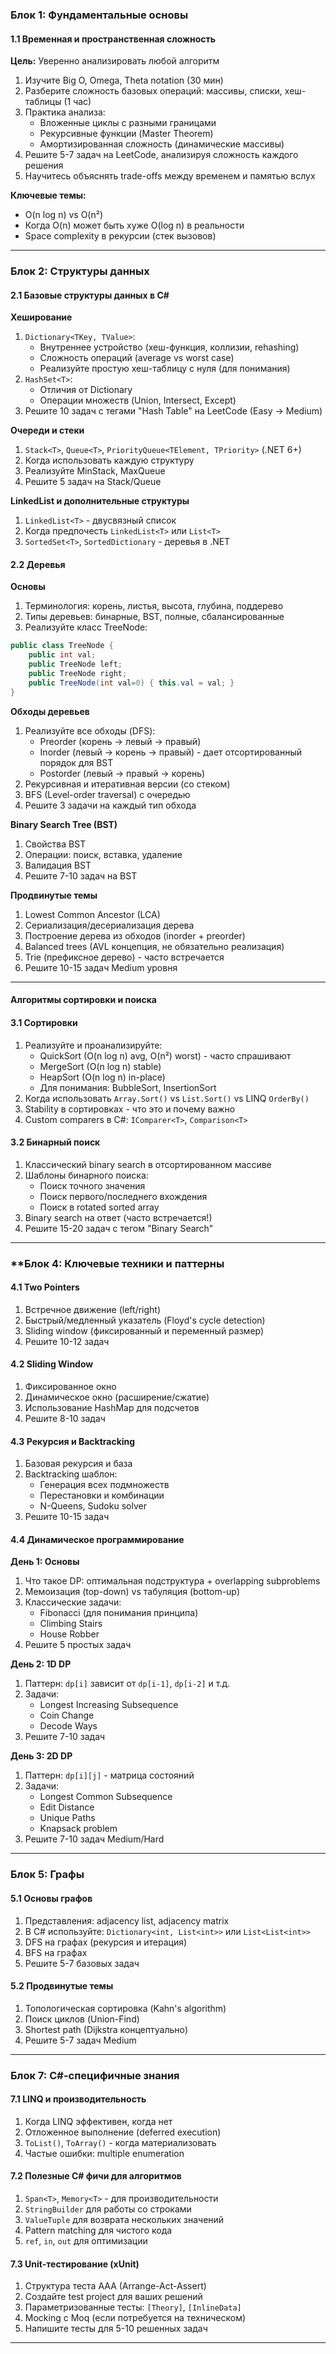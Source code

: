 ### **Блок 1: Фундаментальные основы**

#### 1.1 Временная и пространственная сложность

**Цель:** Уверенно анализировать любой алгоритм

1. Изучите Big O, Omega, Theta notation (30 мин)
2. Разберите сложность базовых операций: массивы, списки, хеш-таблицы (1 час)
3. Практика анализа:
    - Вложенные циклы с разными границами
    - Рекурсивные функции (Master Theorem)
    - Амортизированная сложность (динамические массивы)
4. Решите 5-7 задач на LeetCode, анализируя сложность каждого решения
5. Научитесь объяснять trade-offs между временем и памятью вслух

**Ключевые темы:**

- O(n log n) vs O(n²)
- Когда O(n) может быть хуже O(log n) в реальности
- Space complexity в рекурсии (стек вызовов)

---

### **Блок 2: Структуры данных**

#### 2.1 Базовые структуры данных в C#

**Хеширование**

1. `Dictionary<TKey, TValue>`:
    - Внутреннее устройство (хеш-функция, коллизии, rehashing)
    - Сложность операций (average vs worst case)
    - Реализуйте простую хеш-таблицу с нуля (для понимания)
2. `HashSet<T>`:
    - Отличия от Dictionary
    - Операции множеств (Union, Intersect, Except)
3. Решите 10 задач с тегами "Hash Table" на LeetCode (Easy → Medium)

**Очереди и стеки**

1. `Stack<T>`, `Queue<T>`, `PriorityQueue<TElement, TPriority>` (.NET 6+)
2. Когда использовать каждую структуру
3. Реализуйте MinStack, MaxQueue
4. Решите 5 задач на Stack/Queue

**LinkedList и дополнительные структуры**
1. `LinkedList<T>` - двусвязный список
2. Когда предпочесть `LinkedList<T>` или `List<T>`
3. `SortedSet<T>`, `SortedDictionary` - деревья в .NET

#### 2.2 Деревья

**Основы**

1. Терминология: корень, листья, высота, глубина, поддерево
2. Типы деревьев: бинарные, BST, полные, сбалансированные
3. Реализуйте класс TreeNode:

```csharp
public class TreeNode {
    public int val;
    public TreeNode left;
    public TreeNode right;
    public TreeNode(int val=0) { this.val = val; }
}
```

**Обходы деревьев**

1. Реализуйте все обходы (DFS):
    - Preorder (корень → левый → правый)
    - Inorder (левый → корень → правый) - дает отсортированный порядок для BST
    - Postorder (левый → правый → корень)
2. Рекурсивная и итеративная версии (со стеком)
3. BFS (Level-order traversal) с очередью
4. Решите 3 задачи на каждый тип обхода

**Binary Search Tree (BST)**

1. Свойства BST
2. Операции: поиск, вставка, удаление
3. Валидация BST
4. Решите 7-10 задач на BST

**Продвинутые темы**

1. Lowest Common Ancestor (LCA)
2. Сериализация/десериализация дерева
3. Построение дерева из обходов (inorder + preorder)
4. Balanced trees (AVL концепция, не обязательно реализация)
5. Trie (префиксное дерево) - часто встречается
6. Решите 10-15 задач Medium уровня

---

#### **Алгоритмы сортировки и поиска**

#### 3.1 Сортировки

1. Реализуйте и проанализируйте:
    - QuickSort (O(n log n) avg, O(n²) worst) - часто спрашивают
    - MergeSort (O(n log n) stable)
    - HeapSort (O(n log n) in-place)
    - Для понимания: BubbleSort, InsertionSort
2. Когда использовать `Array.Sort()` vs `List.Sort()` vs LINQ `OrderBy()`
3. Stability в сортировках - что это и почему важно
4. Custom comparers в C#: `IComparer<T>`, `Comparison<T>`

#### 3.2 Бинарный поиск 

1. Классический binary search в отсортированном массиве
2. Шаблоны бинарного поиска:
    - Поиск точного значения
    - Поиск первого/последнего вхождения
    - Поиск в rotated sorted array
3. Binary search на ответ (часто встречается!)
4. Решите 15-20 задач с тегом "Binary Search"

---

### **Блок 4: Ключевые техники и паттерны 

#### 4.1 Two Pointers 

1. Встречное движение (left/right)
2. Быстрый/медленный указатель (Floyd's cycle detection)
3. Sliding window (фиксированный и переменный размер)
4. Решите 10-12 задач

#### 4.2 Sliding Window 

1. Фиксированное окно
2. Динамическое окно (расширение/сжатие)
3. Использование HashMap для подсчетов
4. Решите 8-10 задач

#### 4.3 Рекурсия и Backtracking 

1. Базовая рекурсия и база
2. Backtracking шаблон:
    - Генерация всех подмножеств
    - Перестановки и комбинации
    - N-Queens, Sudoku solver
3. Решите 10-15 задач

#### 4.4 Динамическое программирование 

**День 1: Основы**

1. Что такое DP: оптимальная подструктура + overlapping subproblems
2. Мемоизация (top-down) vs табуляция (bottom-up)
3. Классические задачи:
    - Fibonacci (для понимания принципа)
    - Climbing Stairs
    - House Robber
4. Решите 5 простых задач

**День 2: 1D DP**

1. Паттерн: `dp[i]` зависит от `dp[i-1]`, `dp[i-2]` и т.д.
2. Задачи:
    - Longest Increasing Subsequence
    - Coin Change
    - Decode Ways
3. Решите 7-10 задач

**День 3: 2D DP**

1. Паттерн: `dp[i][j]` - матрица состояний
2. Задачи:
    - Longest Common Subsequence
    - Edit Distance
    - Unique Paths
    - Knapsack problem
3. Решите 7-10 задач Medium/Hard

---

### **Блок 5: Графы**

#### 5.1 Основы графов

1. Представления: adjacency list, adjacency matrix
2. В C# используйте: `Dictionary<int, List<int>>` или `List<List<int>>`
3. DFS на графах (рекурсия и итерация)
4. BFS на графах
5. Решите 5-7 базовых задач

#### 5.2 Продвинутые темы

1. Топологическая сортировка (Kahn's algorithm)
2. Поиск циклов (Union-Find)
3. Shortest path (Dijkstra концептуально)
4. Решите 5-7 задач Medium

---

### **Блок 7: C#-специфичные знания**

#### 7.1 LINQ и производительность

1. Когда LINQ эффективен, когда нет
2. Отложенное выполнение (deferred execution)
3. `ToList()`, `ToArray()` - когда материализовать
4. Частые ошибки: multiple enumeration

#### 7.2 Полезные C# фичи для алгоритмов

1. `Span<T>`, `Memory<T>` - для производительности
2. `StringBuilder` для работы со строками
3. `ValueTuple` для возврата нескольких значений
4. Pattern matching для чистого кода
5. `ref`, `in`, `out` для оптимизации

#### 7.3 Unit-тестирование (xUnit)

1. Структура теста AAA (Arrange-Act-Assert)
2. Создайте test project для ваших решений
3. Параметризованные тесты: `[Theory]`, `[InlineData]`
4. Mocking с Moq (если потребуется на техническом)
5. Напишите тесты для 5-10 решенных задач

---
